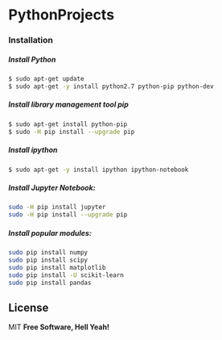 # PythonProjects

### Installation


##### Install Python
```sh
$ sudo apt-get update
$ sudo apt-get -y install python2.7 python-pip python-dev
```

##### Install library management tool pip
```sh
$ sudo apt-get install python-pip
$ sudo -H pip install --upgrade pip
```

##### Install ipython
```sh
$ sudo apt-get -y install ipython ipython-notebook
```

##### Install Jupyter Notebook:
```sh
sudo -H pip install jupyter
sudo -H pip install --upgrade pip
```

##### Install popular modules:
```sh
sudo pip install numpy
sudo pip install scipy
sudo pip install matplotlib
sudo pip install -U scikit-learn
sudo pip install pandas
```

License
----
MIT
**Free Software, Hell Yeah!**
